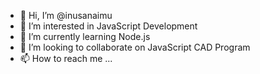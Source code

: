 - 👋 Hi, I’m @inusanaimu
- 👀 I’m interested in JavaScript Development
- 🌱 I’m currently learning Node.js
- 💞️ I’m looking to collaborate on JavaScript CAD Program
- 📫 How to reach me ...

<!---
inusanaimu/inusanaimu is a ✨ special ✨ repository because its `README.md` (this file) appears on your GitHub profile.
You can click the Preview link to take a look at your changes.
--->
